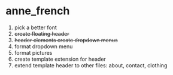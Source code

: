 # anne_french

1. pick a better font
2. ~~create floating header~~
3. ~~header elements create dropdown menus~~
4. format dropdown menu
5. format pictures
6. create template extension for header 
7. extend template header to other files: about, contact, clothing
